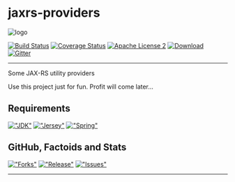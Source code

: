 jaxrs-providers
===============

![logo](https://dl.dropboxusercontent.com/u/3942208/gex-jaxrs-providers.png "Logo")

[![Build Status](https://img.shields.io/travis/gextech/jaxrs-providers/master.svg?style=flat)](https://travis-ci.org/gextech/jaxrs-providers)
[![Coverage Status](https://img.shields.io/coveralls/gextech/jaxrs-providers.svg)](https://coveralls.io/r/gextech/jaxrs-providers?branch=master)
[![Apache License 2](https://img.shields.io/badge/license-ASF2-blue.svg?style=flat)](http://www.apache.org/licenses/LICENSE-2.0.txt)
[![Download](https://api.bintray.com/packages/gextech/oss/jaxrs-providers/images/download.svg) ](https://bintray.com/gextech/oss/jaxrs-providers/_latestVersion)
[![Gitter](https://badges.gitter.im/Join%20Chat.svg)](https://gitter.im/gextech/jaxrs-providers?utm_source=badge&utm_medium=badge&utm_campaign=pr-badge&utm_content=badge)

---

Some JAX-RS utility providers

Use this project just for fun. Profit will come later...

Requirements
-----------

[!["JDK"](https://img.shields.io/badge/JDK-8.0+-F30000.svg?style=flat)](http://www.oracle.com/technetwork/java/javase/downloads/jdk8-downloads-2133151.html)
[!["Jersey"](https://img.shields.io/badge/Jersey-2.14-FFA82B.svg?style=flat)](https://jersey.java.net/)
[!["Spring"](https://img.shields.io/badge/Spring-4.1.3-green.svg?style=flat)](http://projects.spring.io/spring-framework/)

GitHub, Factoids and Stats
--------------------------

[!["Forks"](https://img.shields.io/github/forks/gextech/jaxrs-providers.svg?style=flat)](https://github.com/gextech/jaxrs-providers/network)
[!["Release"](https://img.shields.io/github/release/gextech/jaxrs-providers.svg?style=flat)](https://github.com/gextech/jaxrs-providers/releases)
[!["Issues"](https://img.shields.io/github/issues/gextech/jaxrs-providers.svg?style=flat)](https://github.com/gextech/jaxrs-providers/issues)

---

